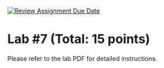 [![Review Assignment Due Date](https://classroom.github.com/assets/deadline-readme-button-22041afd0340ce965d47ae6ef1cefeee28c7c493a6346c4f15d667ab976d596c.svg)](https://classroom.github.com/a/1WbhbILb)
# Lab #7 (Total: 15 points)  

Please refer to the lab PDF for detailed instructions.
